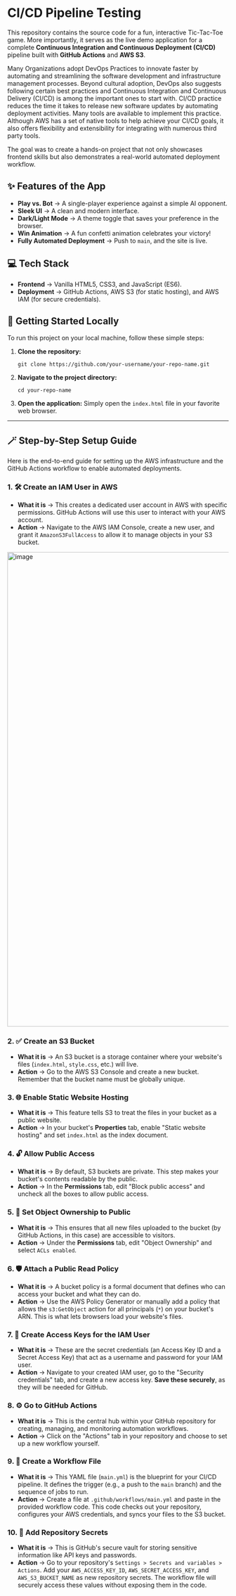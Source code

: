 # CI/CD Pipeline Testing 

This repository contains the source code for a fun, interactive Tic-Tac-Toe game. More importantly, it serves as the live demo application for a complete **Continuous Integration and Continuous Deployment (CI/CD)** pipeline built with **GitHub Actions** and **AWS S3**.

Many Organizations adopt DevOps Practices to innovate faster by automating and streamlining the software development and infrastructure management processes. Beyond cultural adoption, DevOps also suggests following certain best practices and Continuous Integration and Continuous Delivery (CI/CD) is among the important ones to start with. CI/CD practice reduces the time it takes to release new software updates by automating deployment activities. Many tools are available to implement this practice. Although AWS has a set of native tools to help achieve your CI/CD goals, it also offers flexibility and extensibility for integrating with numerous third party tools.

The goal was to create a hands-on project that not only showcases frontend skills but also demonstrates a real-world automated deployment workflow.

## ✨ Features of the App

- **Play vs. Bot** -> A single-player experience against a simple AI opponent.
- **Sleek UI** -> A clean and modern interface.
- **Dark/Light Mode** -> A theme toggle that saves your preference in the browser.
- **Win Animation** -> A fun confetti animation celebrates your victory!
- **Fully Automated Deployment** -> Push to `main`, and the site is live.

## 💻 Tech Stack

- **Frontend** -> Vanilla HTML5, CSS3, and JavaScript (ES6).
- **Deployment** -> GitHub Actions, AWS S3 (for static hosting), and AWS IAM (for secure credentials).

## 🚀 Getting Started Locally

To run this project on your local machine, follow these simple steps:

1.  **Clone the repository:**
    ```
    git clone https://github.com/your-username/your-repo-name.git
    ```

2.  **Navigate to the project directory:**
    ```
    cd your-repo-name
    ```

3.  **Open the application:**
    Simply open the `index.html` file in your favorite web browser.

---

## 🪄 Step-by-Step Setup Guide

Here is the end-to-end guide for setting up the AWS infrastructure and the GitHub Actions workflow to enable automated deployments.

### 1. 🛠 Create an IAM User in AWS
- **What it is** -> This creates a dedicated user account in AWS with specific permissions. GitHub Actions will use this user to interact with your AWS account.
- **Action** -> Navigate to the AWS IAM Console, create a new user, and grant it `AmazonS3FullAccess` to allow it to manage objects in your S3 bucket.

<img width="1920" height="1080" alt="image" src="https://github.com/user-attachments/assets/40238261-fa93-4109-b057-ba41297ff11d" />

### 2. ✅ Create an S3 Bucket
- **What it is** -> An S3 bucket is a storage container where your website's files (`index.html`, `style.css`, etc.) will live.
- **Action** -> Go to the AWS S3 Console and create a new bucket. Remember that the bucket name must be globally unique.

### 3. 🌐 Enable Static Website Hosting
- **What it is** -> This feature tells S3 to treat the files in your bucket as a public website.
- **Action** -> In your bucket's **Properties** tab, enable "Static website hosting" and set `index.html` as the index document.

### 4. 🔓 Allow Public Access
- **What it is** -> By default, S3 buckets are private. This step makes your bucket's contents readable by the public.
- **Action** -> In the **Permissions** tab, edit "Block public access" and uncheck all the boxes to allow public access.

### 5. 👥 Set Object Ownership to Public
- **What it is** -> This ensures that all new files uploaded to the bucket (by GitHub Actions, in this case) are accessible to visitors.
- **Action** -> Under the **Permissions** tab, edit "Object Ownership" and select `ACLs enabled`.

### 6. 🛡 Attach a Public Read Policy
- **What it is** -> A bucket policy is a formal document that defines who can access your bucket and what they can do.
- **Action** -> Use the AWS Policy Generator or manually add a policy that allows the `s3:GetObject` action for all principals (`*`) on your bucket's ARN. This is what lets browsers load your website's files.

### 7. 🔑 Create Access Keys for the IAM User
- **What it is** -> These are the secret credentials (an Access Key ID and a Secret Access Key) that act as a username and password for your IAM user.
- **Action** -> Navigate to your created IAM user, go to the "Security credentials" tab, and create a new access key. **Save these securely**, as they will be needed for GitHub.

### 8. ⚙️ Go to GitHub Actions
- **What it is** -> This is the central hub within your GitHub repository for creating, managing, and monitoring automation workflows.
- **Action** -> Click on the "Actions" tab in your repository and choose to set up a new workflow yourself.

### 9. 📄 Create a Workflow File
- **What it is** -> This YAML file (`main.yml`) is the blueprint for your CI/CD pipeline. It defines the trigger (e.g., a push to the `main` branch) and the sequence of jobs to run.
- **Action** -> Create a file at `.github/workflows/main.yml` and paste in the provided workflow code. This code checks out your repository, configures your AWS credentials, and syncs your files to the S3 bucket.

### 10. 🤫 Add Repository Secrets
- **What it is** -> This is GitHub's secure vault for storing sensitive information like API keys and passwords.
- **Action** -> Go to your repository's `Settings > Secrets and variables > Actions`. Add your `AWS_ACCESS_KEY_ID`, `AWS_SECRET_ACCESS_KEY`, and `AWS_S3_BUCKET_NAME` as new repository secrets. The workflow file will securely access these values without exposing them in the code.

